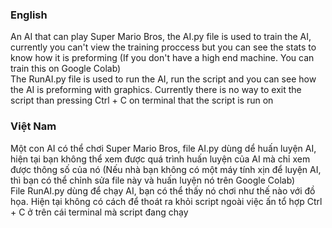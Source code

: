 ### English
An AI that can play Super Mario Bros, the AI.py file is used to train the AI, currently you can't view the training proccess but you can see the stats to know how it is preforming
(If you don't have a high end machine. You can train this on Google Colab)<br />
The RunAI.py file is used to run the AI, run the script and you can see how the AI is preforming with graphics. Currently there is no way to exit the script than pressing Ctrl + C on terminal that the script is run on
### Việt Nam
Một con AI có thể chơi Super Mario Bros, file AI.py dùng dể huấn luyện AI, hiện tại bạn không thể xem được quá trình huấn luyện của AI mà chỉ xem được thông số của nó
(Nếu nhà bạn không có một máy tính xịn để luyện AI, thì bạn có thể chỉnh sửa file này và huấn luyện nó trên Google Colab)<br />
File RunAI.py dùng để chạy AI, bạn có thể thấy nó chơi như thế nào với đồ họa. Hiện tại không có cách để thoát ra khỏi script ngoài việc ấn tổ hợp Ctrl + C ở trên cái terminal mà script đang chạy
